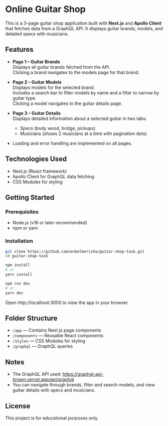 # Online Guitar Shop

This is a 3-page guitar shop application built with **Next.js** and **Apollo Client** that fetches data from a GraphQL API. It displays guitar brands, models, and detailed specs with musicians.

## Features

- **Page 1 – Guitar Brands**  
  Displays all guitar brands fetched from the API.  
  Clicking a brand navigates to the models page for that brand.

- **Page 2 – Guitar Models**  
  Displays models for the selected brand.  
  Includes a search bar to filter models by name and a filter to narrow by guitar type.  
  Clicking a model navigates to the guitar details page.

- **Page 3 – Guitar Details**  
  Displays detailed information about a selected guitar in two tabs:  
  - Specs (body wood, bridge, pickups)  
  - Musicians (shows 2 musicians at a time with pagination dots)

- Loading and error handling are implemented on all pages.

## Technologies Used

- Next.js (React framework)  
- Apollo Client for GraphQL data fetching  
- CSS Modules for styling  

## Getting Started

### Prerequisites

- Node.js (v16 or later recommended)  
- npm or yarn  

### Installation

```bash
git clone https://github.com/enkelberisha/guitar-shop-task.git
cd guitar-shop-task

npm install
# or
yarn install

npm run dev
# or
yarn dev
```

Open http://localhost:3000 to view the app in your browser.

## Folder Structure

- `/app` — Contains Next.js page components  
- `/components` — Reusable React components  
- `/styles` — CSS Modules for styling  
- `/graphql` — GraphQL queries  

## Notes

- The GraphQL API used: https://graphql-api-brown.vercel.app/api/graphql  
- You can navigate through brands, filter and search models, and view guitar details with specs and musicians.

## License

This project is for educational purposes only.
